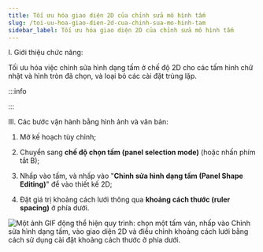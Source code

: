 ```yaml
---
title: Tối ưu hóa giao diện 2D của chỉnh sửa mô hình tấm
slug: /toi-uu-hoa-giao-dien-2d-cua-chinh-sua-mo-hinh-tam
sidebar_label: Tối ưu hóa giao diện 2D của chỉnh sửa mô hình tấm
---
```


I. Giới thiệu chức năng:

Tối ưu hóa việc chỉnh sửa hình dạng tấm ở chế độ 2D cho các tấm hình chữ nhật và hình tròn đã chọn, và loại bỏ các cài đặt trùng lặp.

:::info

:::

III. Các bước vận hành bằng hình ảnh và văn bản:

1. Mở kế hoạch tùy chỉnh;

2. Chuyển sang **chế độ chọn tấm (panel selection mode)** (hoặc nhấn phím tắt B);

3. Nhấp vào tấm, và nhấp vào "**Chỉnh sửa hình dạng tấm (Panel Shape Editing)**" để vào thiết kế 2D;

4. Đặt giá trị khoảng cách lưới thông qua **khoảng cách thước (ruler spacing)** ở phía dưới.

![Một ảnh GIF động thể hiện quy trình: chọn một tấm ván, nhấp vào Chỉnh sửa hình dạng tấm, vào giao diện 2D và điều chỉnh khoảng cách lưới bằng cách sử dụng cài đặt khoảng cách thước ở phía dưới.](https://storage.googleapis.com/jegavn_kb/images/0cb1a3ae-b5a1-4aca-9ec8-0f012e4e4f9b.gif)